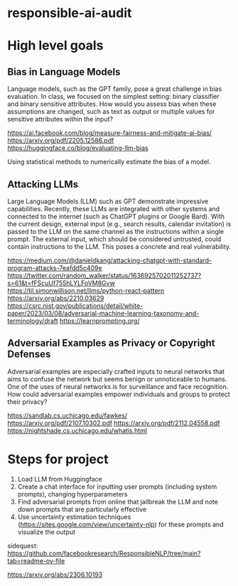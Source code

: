 # responsible-ai-audit

# High level goals

## Bias in Language Models

Language models, such as the GPT family, pose a great challenge in bias evaluation. In class, we focused on the simplest setting: binary classifier and binary sensitive attributes. How would you assess bias when these assumptions are changed, such as text as output or multiple values for sensitive attributes within the input? 

https://ai.facebook.com/blog/measure-fairness-and-mitigate-ai-bias/
https://arxiv.org/pdf/2205.12586.pdf
https://huggingface.co/blog/evaluating-llm-bias

Using statistical methods to numerically estimate the bias of a model.

## Attacking LLMs
Large Language Models (LLM) such as GPT demonstrate impressive capabilities. Recently, these LLMs are integrated with other systems and connected to the internet (such as ChatGPT plugins or Google Bard). With the current design, external input (e.g., search results, calendar invitation) is passed to the LLM on the same channel as the instructions within a single prompt. The external input, which should be considered untrusted, could contain instructions to the LLM. This poses a concrete and real vulnerability.

https://medium.com/@danieldkang/attacking-chatgpt-with-standard-program-attacks-7eafdd5c409e
https://twitter.com/random_walker/status/1636925702011252737?s=61&t=fFScuUf755hLYLFoVM8Gvw
https://til.simonwillison.net/llms/python-react-pattern
https://arxiv.org/abs/2210.03629
https://csrc.nist.gov/publications/detail/white-paper/2023/03/08/adversarial-machine-learning-taxonomy-and-terminology/draft
https://learnprompting.org/

## Adversarial Examples as Privacy or Copyright Defenses
Adversarial examples are especially crafted inputs to neural networks that aims to confuse the network but seems benign or unnoticeable to humans. One of the uses of neural networks is for surveillance and face recognition. How could adversarial examples empower individuals and groups to protect their privacy?

https://sandlab.cs.uchicago.edu/fawkes/
https://arxiv.org/pdf/2107.10302.pdf
https://arxiv.org/pdf/2112.04558.pdf
https://nightshade.cs.uchicago.edu/whatis.html


# Steps for project

1. Load LLM from Huggingface
2. Create a chat interface for inputting user prompts (including system prompts), changing hyperparameters
3. Find adversarial prompts from online that jailbreak the LLM and note down prompts that are particularly effective
4. Use uncertainty estimation techniques (https://sites.google.com/view/uncertainty-nlp) for these prompts and visualize the output

sidequest: https://github.com/facebookresearch/ResponsibleNLP/tree/main?tab=readme-ov-file

https://arxiv.org/abs/2306.10193
